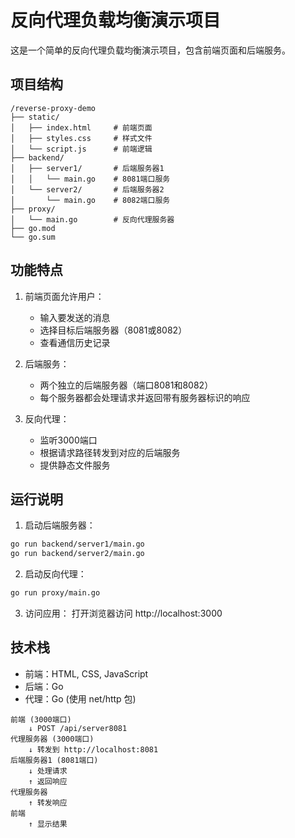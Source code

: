 # 反向代理负载均衡演示项目

这是一个简单的反向代理负载均衡演示项目，包含前端页面和后端服务。

## 项目结构
```
/reverse-proxy-demo
├── static/
│   ├── index.html     # 前端页面
│   ├── styles.css     # 样式文件
│   └── script.js      # 前端逻辑
├── backend/
│   ├── server1/       # 后端服务器1
│   │   └── main.go    # 8081端口服务
│   └── server2/       # 后端服务器2
│       └── main.go    # 8082端口服务
├── proxy/
│   └── main.go        # 反向代理服务器
├── go.mod
└── go.sum
```

## 功能特点

1. 前端页面允许用户：
   - 输入要发送的消息
   - 选择目标后端服务器（8081或8082）
   - 查看通信历史记录

2. 后端服务：
   - 两个独立的后端服务器（端口8081和8082）
   - 每个服务器都会处理请求并返回带有服务器标识的响应

3. 反向代理：
   - 监听3000端口
   - 根据请求路径转发到对应的后端服务
   - 提供静态文件服务

## 运行说明

1. 启动后端服务器：
```bash
go run backend/server1/main.go
go run backend/server2/main.go
```

2. 启动反向代理：
```bash
go run proxy/main.go
```

3. 访问应用：
打开浏览器访问 http://localhost:3000

## 技术栈

- 前端：HTML, CSS, JavaScript
- 后端：Go
- 代理：Go (使用 net/http 包)


```
前端 (3000端口)
    ↓ POST /api/server8081
代理服务器 (3000端口)
    ↓ 转发到 http://localhost:8081
后端服务器1 (8081端口)
    ↓ 处理请求
    ↑ 返回响应
代理服务器
    ↑ 转发响应
前端
    ↑ 显示结果
```